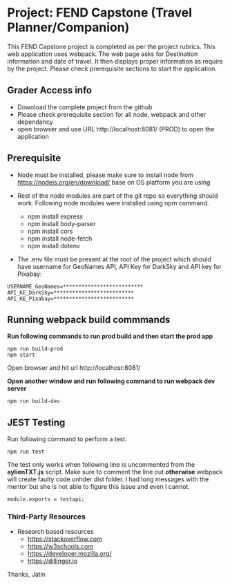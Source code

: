 # Project: FEND Capstone (Travel Planner/Companion)

This FEND Capstone  project is completed as per the project rubrics. This web application uses webpack. The web page asks for Destination information and date of travel. It then displays proper information as require by the project. Please check prerequisite sections to start the application. 

## Grader Access info    
- Download the complete project from the github 
- Please check prerequisite section for all node, webpack and other dependancy  
- open browser and use URL http://localhost:8081/ (PROD) to open the application

## Prerequisite
- Node must be installed, please make sure to install node from https://nodejs.org/en/download/ base on OS platform you are using
- Rest of the node modules are part of the git repo so everything should work. Following node modules were installed using npm command. 
   - npm install express
   - npm install body-parser
   - npm install cors
   - npm install node-fetch
   - npm install dotenv

-  The .env file must be present at the root of the project which should have username for GeoNames API, API Key for DarkSky and API key for Pixabay:
```
USERNAME_GeoNames=**************************
API_KE_DarkSky=**************************
API_KE_Pixabay=**************************
```

## Running webpack build commmands

**Run following commands to run prod build and then start the prod app**
```
npm run build-prod
npm start
```
Open browser and hit url http://localhost:8081/

**Open another window and run following command to run webpack dev server**
```
npm run build-dev
```

## JEST Testing

Run following command to perform a test. 
```
npm run test
```

The test only works when following line is uncommented from the **aylienTXT.js** script. Make sure to comment the line out **otherwise** webpack will create faulty code unhder dist folder. I had long messages with the mentor but she is not able to figure this issue and even I cannot. 
```
module.exports = testapi;
```

### Third-Party Resources
- Research based resources
    - https://stackoverflow.com
    - https://w3schools.com
    - https://developer.mozilla.org/
    - https://dillinger.io

Thanks,
Jatin

